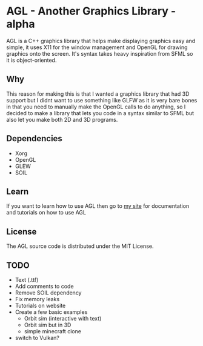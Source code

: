 # AGL - Another Graphics Library - alpha
AGL is a C++ graphics library that helps make displaying graphics easy and simple, it uses X11 for the window management and OpenGL for drawing graphics onto the screen. It's syntax takes heavy inspiration from SFML so it is object-oriented.

## Why
This reason for making this is that I wanted a graphics library that had 3D support but I didnt want to use something like GLFW as it is very bare bones in that you need to manually make the OpenGL calls to do anything, so I decided to make a library that lets you code in a syntax similar to SFML but also let you make both 2D and 3D programs.

## Dependencies
- Xorg
- OpenGL
- GLEW
- SOIL

## Learn
If you want to learn how to use AGL then go to [my site](https://synteng.github.io/) for documentation and tutorials on how to use AGL

## License
The AGL source code is distributed under the MIT License.

## TODO
- Text (.ttf)
- Add comments to code
- Remove SOIL dependency
- Fix memory leaks
- Tutorials on website
- Create a few basic examples
	- Orbit sim (interactive with text)
	- Orbit sim but in 3D
	- simple minecraft clone
- switch to Vulkan?

